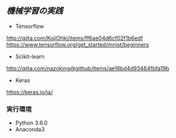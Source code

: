 ## _機械学習の実践_

* Tensorflow

http://qiita.com/KojiOhki/items/ff6ae04d6cf02f1b6edf
https://www.tensorflow.org/get_started/mnist/beginners
 
 
* Scikit-learn
 
 http://qiita.com/nazoking@github/items/ae16bd4d93464fbfa19b
 
* Keras
 
https://keras.io/ja/

### 実行環境
* Python 3.6.0
* Anaconda3


